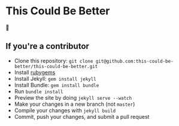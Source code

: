 # This Could Be Better

🏡

## If you're a contributor
* Clone this repository: `git clone git@github.com:this-could-be-better/this-could-be-better.git`
* Install [rubygems](https://rubygems.org/pages/download)
* Install Jekyll: `gem install jekyll`
* Install Bundle: `gem install bundle`
* Run `bundle install`
* Preview the site by doing `jekyll serve --watch`
* Make your changes in a new branch (not `master`)
* Compile your changes with `jekyll build`
* Commit, push your changes, and submit a pull request

